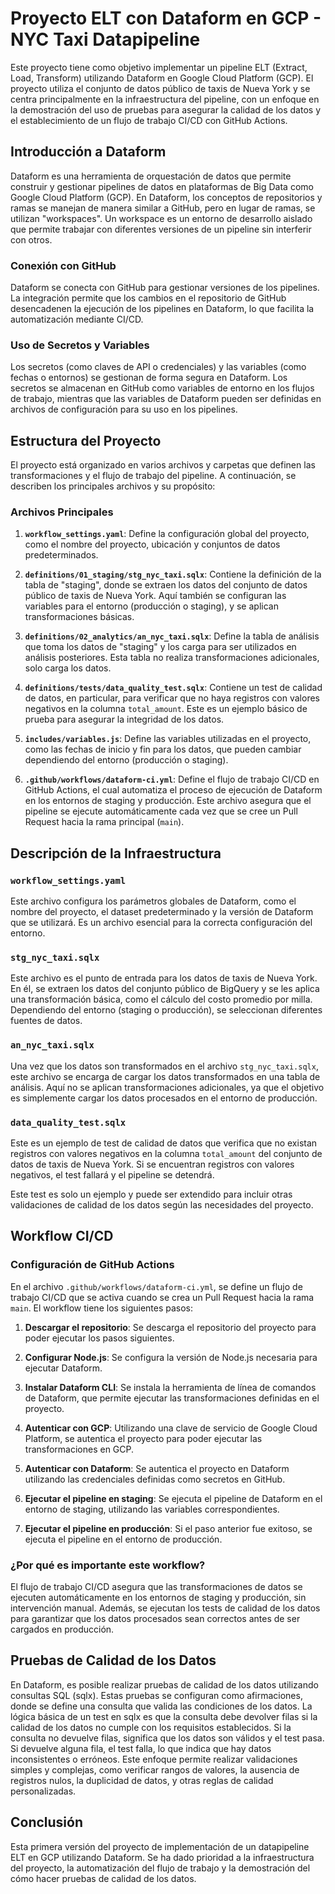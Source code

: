 # Proyecto ELT con Dataform en GCP - NYC Taxi Datapipeline

Este proyecto tiene como objetivo implementar un pipeline ELT (Extract, Load, Transform) utilizando Dataform en Google Cloud Platform (GCP). El proyecto utiliza el conjunto de datos público de taxis de Nueva York y se centra principalmente en la infraestructura del pipeline, con un enfoque en la demostración del uso de pruebas para asegurar la calidad de los datos y el establecimiento de un flujo de trabajo CI/CD con GitHub Actions.

## Introducción a Dataform

Dataform es una herramienta de orquestación de datos que permite construir y gestionar pipelines de datos en plataformas de Big Data como Google Cloud Platform (GCP). En Dataform, los conceptos de repositorios y ramas se manejan de manera similar a GitHub, pero en lugar de ramas, se utilizan "workspaces". Un workspace es un entorno de desarrollo aislado que permite trabajar con diferentes versiones de un pipeline sin interferir con otros.

### Conexión con GitHub

Dataform se conecta con GitHub para gestionar versiones de los pipelines. La integración permite que los cambios en el repositorio de GitHub desencadenen la ejecución de los pipelines en Dataform, lo que facilita la automatización mediante CI/CD.

### Uso de Secretos y Variables

Los secretos (como claves de API o credenciales) y las variables (como fechas o entornos) se gestionan de forma segura en Dataform. Los secretos se almacenan en GitHub como variables de entorno en los flujos de trabajo, mientras que las variables de Dataform pueden ser definidas en archivos de configuración para su uso en los pipelines.

## Estructura del Proyecto

El proyecto está organizado en varios archivos y carpetas que definen las transformaciones y el flujo de trabajo del pipeline. A continuación, se describen los principales archivos y su propósito:

### Archivos Principales

1. **`workflow_settings.yaml`**: Define la configuración global del proyecto, como el nombre del proyecto, ubicación y conjuntos de datos predeterminados.

2. **`definitions/01_staging/stg_nyc_taxi.sqlx`**: Contiene la definición de la tabla de "staging", donde se extraen los datos del conjunto de datos público de taxis de Nueva York. Aquí también se configuran las variables para el entorno (producción o staging), y se aplican transformaciones básicas.

3. **`definitions/02_analytics/an_nyc_taxi.sqlx`**: Define la tabla de análisis que toma los datos de "staging" y los carga para ser utilizados en análisis posteriores. Esta tabla no realiza transformaciones adicionales, solo carga los datos.

4. **`definitions/tests/data_quality_test.sqlx`**: Contiene un test de calidad de datos, en particular, para verificar que no haya registros con valores negativos en la columna `total_amount`. Este es un ejemplo básico de prueba para asegurar la integridad de los datos.

5. **`includes/variables.js`**: Define las variables utilizadas en el proyecto, como las fechas de inicio y fin para los datos, que pueden cambiar dependiendo del entorno (producción o staging).

6. **`.github/workflows/dataform-ci.yml`**: Define el flujo de trabajo CI/CD en GitHub Actions, el cual automatiza el proceso de ejecución de Dataform en los entornos de staging y producción. Este archivo asegura que el pipeline se ejecute automáticamente cada vez que se cree un Pull Request hacia la rama principal (`main`).

## Descripción de la Infraestructura

### `workflow_settings.yaml`
Este archivo configura los parámetros globales de Dataform, como el nombre del proyecto, el dataset predeterminado y la versión de Dataform que se utilizará. Es un archivo esencial para la correcta configuración del entorno.

### `stg_nyc_taxi.sqlx`
Este archivo es el punto de entrada para los datos de taxis de Nueva York. En él, se extraen los datos del conjunto público de BigQuery y se les aplica una transformación básica, como el cálculo del costo promedio por milla. Dependiendo del entorno (staging o producción), se seleccionan diferentes fuentes de datos.

### `an_nyc_taxi.sqlx`
Una vez que los datos son transformados en el archivo `stg_nyc_taxi.sqlx`, este archivo se encarga de cargar los datos transformados en una tabla de análisis. Aquí no se aplican transformaciones adicionales, ya que el objetivo es simplemente cargar los datos procesados en el entorno de producción.

### `data_quality_test.sqlx`
Este es un ejemplo de test de calidad de datos que verifica que no existan registros con valores negativos en la columna `total_amount` del conjunto de datos de taxis de Nueva York. Si se encuentran registros con valores negativos, el test fallará y el pipeline se detendrá.

Este test es solo un ejemplo y puede ser extendido para incluir otras validaciones de calidad de los datos según las necesidades del proyecto.

## Workflow CI/CD

### Configuración de GitHub Actions

En el archivo `.github/workflows/dataform-ci.yml`, se define un flujo de trabajo CI/CD que se activa cuando se crea un Pull Request hacia la rama `main`. El workflow tiene los siguientes pasos:

1. **Descargar el repositorio**: Se descarga el repositorio del proyecto para poder ejecutar los pasos siguientes.

2. **Configurar Node.js**: Se configura la versión de Node.js necesaria para ejecutar Dataform.

3. **Instalar Dataform CLI**: Se instala la herramienta de línea de comandos de Dataform, que permite ejecutar las transformaciones definidas en el proyecto.

4. **Autenticar con GCP**: Utilizando una clave de servicio de Google Cloud Platform, se autentica el proyecto para poder ejecutar las transformaciones en GCP.

5. **Autenticar con Dataform**: Se autentica el proyecto en Dataform utilizando las credenciales definidas como secretos en GitHub.

6. **Ejecutar el pipeline en staging**: Se ejecuta el pipeline de Dataform en el entorno de staging, utilizando las variables correspondientes.

7. **Ejecutar el pipeline en producción**: Si el paso anterior fue exitoso, se ejecuta el pipeline en el entorno de producción.

### ¿Por qué es importante este workflow?

El flujo de trabajo CI/CD asegura que las transformaciones de datos se ejecuten automáticamente en los entornos de staging y producción, sin intervención manual. Además, se ejecutan los tests de calidad de los datos para garantizar que los datos procesados sean correctos antes de ser cargados en producción.

## Pruebas de Calidad de los Datos

En Dataform, es posible realizar pruebas de calidad de los datos utilizando consultas SQL (sqlx). Estas pruebas se configuran como afirmaciones, donde se define una consulta que valida las condiciones de los datos. La lógica básica de un test en sqlx es que la consulta debe devolver filas si la calidad de los datos no cumple con los requisitos establecidos. Si la consulta no devuelve filas, significa que los datos son válidos y el test pasa. Si devuelve alguna fila, el test falla, lo que indica que hay datos inconsistentes o erróneos. Este enfoque permite realizar validaciones simples y complejas, como verificar rangos de valores, la ausencia de registros nulos, la duplicidad de datos, y otras reglas de calidad personalizadas.

## Conclusión

Esta primera versión del proyecto de implementación de un datapipeline ELT en GCP utilizando Dataform. Se ha dado prioridad a la infraestructura del proyecto, la automatización del flujo de trabajo y la demostración del cómo hacer pruebas de calidad de los datos.
